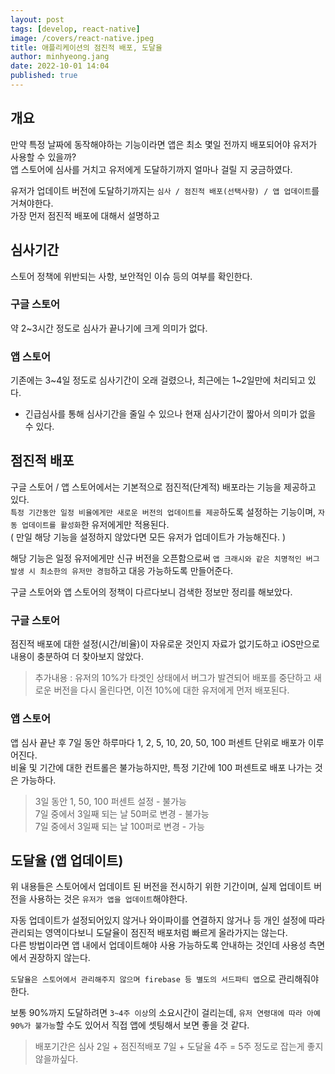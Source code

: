 ```yaml
---
layout: post
tags: [develop, react-native]
image: /covers/react-native.jpeg
title: 애플리케이션의 점진적 배포, 도달율
author: minhyeong.jang
date: 2022-10-01 14:04
published: true
---
```


## 개요

만약 특정 날짜에 동작해야하는 기능이라면 앱은 최소 몇일 전까지 배포되어야 유저가 사용할 수 있을까?  
앱 스토어에 심사를 거치고 유저에게 도달하기까지 얼마나 걸릴 지 궁금하였다.

유저가 업데이트 버전에 도달하기까지는 `심사 / 점진적 배포(선택사항) / 앱 업데이트`를 거쳐야한다.  
가장 먼저 점진적 배포에 대해서 설명하고

## 심사기간

스토어 정책에 위반되는 사항, 보안적인 이슈 등의 여부를 확인한다.

### 구글 스토어

약 2~3시간 정도로 심사가 끝나기에 크게 의미가 없다.

### 앱 스토어

기존에는 3~4일 정도로 심사기간이 오래 걸렸으나, 최근에는 1~2일만에 처리되고 있다.

- 긴급심사를 통해 심사기간을 줄일 수 있으나 현재 심사기간이 짧아서 의미가 없을 수 있다.

## 점진적 배포

구글 스토어 / 앱 스토어에서는 기본적으로 점진적(단계적) 배포라는 기능을 제공하고 있다.  
`특정 기간동안 일정 비율에게만 새로운 버전의 업데이트를 제공`하도록 설정하는 기능이며, `자동 업데이트를 활성화`한 유저에게만 적용된다.  
( 만일 해당 기능을 설정하지 않았다면 모든 유저가 업데이트가 가능해진다. )

해당 기능은 일정 유저에게만 신규 버전을 오픈함으로써 `앱 크래시와 같은 치명적인 버그 발생 시 최소한의 유저만 경험`하고 대응 가능하도록 만들어준다.

구글 스토어와 앱 스토어의 정책이 다르다보니 검색한 정보만 정리를 해보았다.

### 구글 스토어

점진적 배포에 대한 설정(시간/비율)이 자유로운 것인지 자료가 없기도하고 iOS만으로 내용이 충분하여 더 찾아보지 않았다.

> 추가내용 : 유저의 10%가 타겟인 상태에서 버그가 발견되어 배포를 중단하고 새로운 버전을 다시 올린다면, 이전 10%에 대한 유저에게 먼저 배포된다.

### 앱 스토어

앱 심사 끝난 후 7일 동안 하루마다 1, 2, 5, 10, 20, 50, 100 퍼센트 단위로 배포가 이루어진다.  
비율 및 기간에 대한 컨트롤은 불가능하지만, 특정 기간에 100 퍼센트로 배포 나가는 것은 가능하다.

> 3일 동안 1, 50, 100 퍼센트 설정 - 불가능  
> 7일 중에서 3일째 되는 날 50퍼로 변경 - 불가능  
> 7일 중에서 3일째 되는 날 100퍼로 변경 - 가능

## 도달율 (앱 업데이트)

위 내용들은 스토어에서 업데이트 된 버전을 전시하기 위한 기간이며, 실제 업데이트 버전을 사용하는 것은 `유저가 앱을 업데이트`해야한다.

자동 업데이트가 설정되어있지 않거나 와이파이를 연결하지 않거나 등 개인 설정에 따라 관리되는 영역이다보니 도달율이 점진적 배포처럼 빠르게 올라가지는 않는다.  
다른 방법이라면 앱 내에서 업데이트해야 사용 가능하도록 안내하는 것인데 사용성 측면에서 권장하지 않는다.

`도달율은 스토어에서 관리해주지 않으며 firebase 등 별도의 서드파티 앱`으로 관리해줘야한다.

보통 90%까지 도달하려면 `3~4주 이상`의 소요시간이 걸리는데, `유저 연령대에 따라 아예 90%가 불가능`할 수도 있어서 직접 앱에 셋팅해서 보면 좋을 것 같다.

> 배포기간은 심사 2일 + 점진적배포 7일 + 도달율 4주 = 5주 정도로 잡는게 좋지 않을까싶다.
